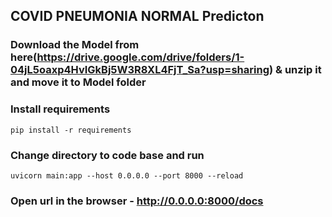 ## COVID PNEUMONIA NORMAL Predicton 

### Download the Model from here(https://drive.google.com/drive/folders/1-04jL5oaxp4HvIGkBj5W3R8XL4FjT_Sa?usp=sharing) & unzip it and move it to Model folder 

### Install requirements 
```
pip install -r requirements 

```

### Change directory to code base and run 
```
uvicorn main:app --host 0.0.0.0 --port 8000 --reload 

```


### Open url in the browser - http://0.0.0.0:8000/docs 